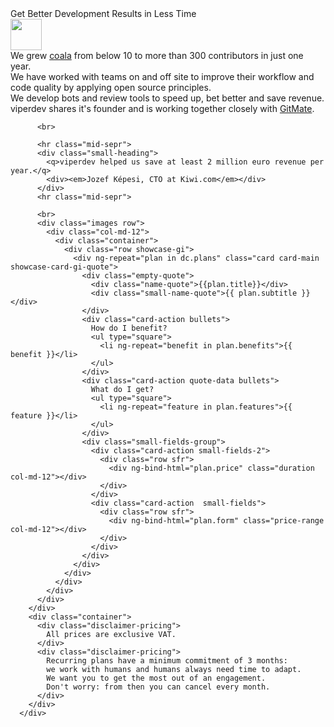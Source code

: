 <div ng-app="viperdev">
  <div ng-controller="Data as dc">
    <section id="test1">
      <div class="container">
        <div>
          <div class="dive-title">Get Better Development Results in Less Time</div>
          <div class="col s12 m7">
            <div class="card horizontal">
              <div class="card-image valign-wrapper">
                <img class="valign card-action-graphic-left" src="./assets/images/coala.png" height=50>
              </div>
              <div class="card-stacked valign-wrapper">
                <div class="card-content valign small-heading">
                  We grew <a href="https://coala.io/">coala</a> from below 10 to more than 300 contributors in just one year.
                </div>
              </div>
            </div>
          </div>
          <div class="col s12 m7">
            <div class="card horizontal">
              <div class="card-image valign-wrapper">
                <i class="fa fa-users valign card-action-graphic-left" aria-hidden="true"></i>
              </div>
              <div class="card-stacked valign-wrapper">
                <div class="card-content valign small-heading">
                  We have worked with teams on and off site to improve their workflow and code quality by applying open source principles.
                </div>
              </div>
            </div>
          </div>
          <div class="col s12 m7">
            <div class="card horizontal">
              <div class="card-image valign-wrapper">
                <i class="fa fa-code-fork valign card-action-graphic-left" aria-hidden="true"></i>
              </div>
              <div class="card-stacked valign-wrapper">
                <div class="card-content valign small-heading">
                  We develop bots and review tools to speed up, bet better and save revenue. viperdev shares it's founder and is working together closely with <a href="https://gitmate.io/">GitMate</a>.
                </div>
              </div>
            </div>
          </div>

          <br>

          <hr class="mid-sepr">
          <div class="small-heading">
            <q>viperdev helped us save at least 2 million euro revenue per year.</q>
            <div><em>Jozef Képesi, CTO at Kiwi.com</em></div>
          </div>
          <hr class="mid-sepr">

          <br>
          <div class="images row">
            <div class="col-md-12">
              <div class="container">
                <div class="row showcase-gi">
                  <div ng-repeat="plan in dc.plans" class="card card-main showcase-card-gi-quote">
                    <div class="empty-quote">
                      <div class="name-quote">{{plan.title}}</div>
                      <div class="small-name-quote">{{ plan.subtitle }}</div>
                    </div>
                    <div class="card-action bullets">
                      How do I benefit?
                      <ul type="square">
                        <li ng-repeat="benefit in plan.benefits">{{ benefit }}</li>
                      </ul>
                    </div>
                    <div class="card-action quote-data bullets">
                      What do I get?
                      <ul type="square">
                        <li ng-repeat="feature in plan.features">{{ feature }}</li>
                      </ul>
                    </div>
                    <div class="small-fields-group">
                      <div class="card-action small-fields-2">
                        <div class="row sfr">
                          <div ng-bind-html="plan.price" class="duration col-md-12"></div>
                        </div>
                      </div>
                      <div class="card-action  small-fields">
                        <div class="row sfr">
                          <div ng-bind-html="plan.form" class="price-range col-md-12"></div>
                        </div>
                      </div>
                    </div>
                  </div>
                </div>
              </div>
            </div>
          </div>
        </div>
        <div class="container">
          <div class="disclaimer-pricing">
            All prices are exclusive VAT.
          </div>
          <div class="disclaimer-pricing">
            Recurring plans have a minimum commitment of 3 months:
            we work with humans and humans always need time to adapt.
            We want you to get the most out of an engagement.
            Don't worry: from then you can cancel every month.
          </div>
        </div>
      </div>
  </div>
  </section>
</div>
</div>
